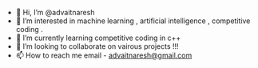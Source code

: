 - 👋 Hi, I’m @advaitnaresh
- 👀 I’m interested in machine learning , artificial intelligence , competitive coding .
- 🌱 I’m currently learning competitive coding in c++ 
- 💞️ I’m looking to collaborate on vairous projects !!!
- 📫 How to reach me email - advaitnaresh@gmail.com

<!---
advaitnaresh/advaitnaresh is a ✨ special ✨ repository because its `README.md` (this file) appears on your GitHub profile.
You can click the Preview link to take a look at your changes.
--->
